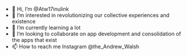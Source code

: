 - 👋 Hi, I’m @Atw17inulink
- 👀 I’m interested in revolutionizing our collective experiences and existence
- 🌱 I’m currently learning a lot
- 💞️ I’m looking to collaborate on app development and consolidation of the apps that exist
- 📫 How to reach me Instagram @the_Andrew_Walsh

<!---
Atw17inulink/Atw17inulink is a ✨ special ✨ repository because its `README.md` (this file) appears on your GitHub profile.
You can click the Preview link to take a look at your changes.
--->
